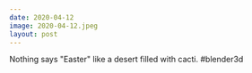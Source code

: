 ```yaml
---
date: 2020-04-12
image: 2020-04-12.jpeg
layout: post
---
```


Nothing says "Easter" like a desert filled with cacti. #blender3d
